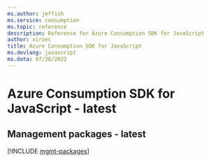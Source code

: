 ```yaml
---
ms.author: jeffish
ms.service: consumption
ms.topic: reference
description: Reference for Azure Consumption SDK for JavaScript
author: xirzec
title: Azure Consumption SDK for JavaScript
ms.devlang: javascript
ms.data: 07/28/2022
---
```

# Azure Consumption SDK for JavaScript - latest

## Management packages - latest
[!INCLUDE [mgmt-packages](consumption-mgmt-index.md)]